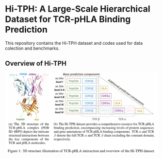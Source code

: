 # Hi-TPH: A Large-Scale Hierarchical Dataset for TCR-pHLA Binding Prediction

This repository contains the Hi-TPH dataset and codes used for data colection and benchmarks.

## Overview of Hi-TPH

![overview](./asserts/overview.jpg)